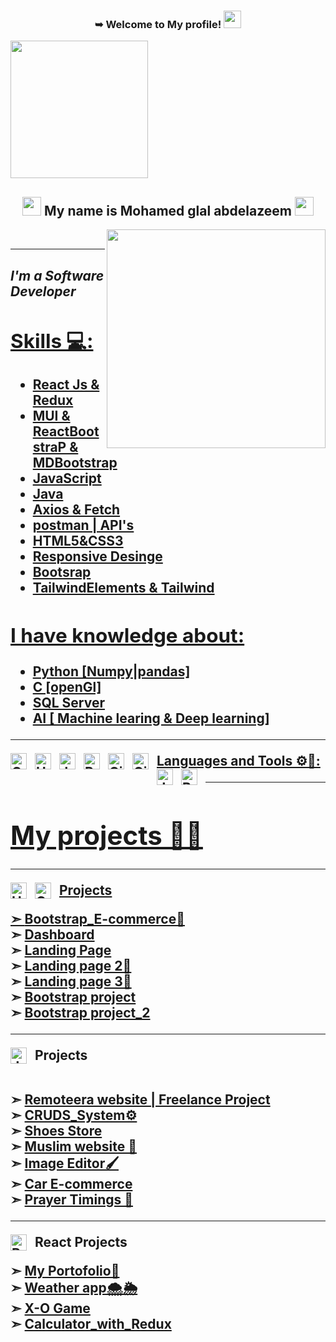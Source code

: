 <h3 align="center">
   ➥ Welcome to My profile!
  <img src="https://media.giphy.com/media/hvRJCLFzcasrR4ia7z/giphy.gif" width="28">
</h3>

<img width="220" src="https://c.tenor.com/_DOBjnGspYAAAAAM/code-coding.gif">
<h2 align="center"><img src="https://emojis.slackmojis.com/emojis/images/1531849430/4246/blob-sunglasses.gif?1531849430" width="30"/> My name is Mohamed glal abdelazeem  <img src="https://media.giphy.com/media/12oufCB0MyZ1Go/giphy.gif" width="30"></h2>
<img align='right' src="https://media.giphy.com/media/M9gbBd9nbDrOTu1Mqx/giphy.gif" width="350"><br/> <hr/>
<h2 ><em>I'm a Software Developer <a href="https://www.oneorigin.us/">

</em></p>


 
 

## Skills 💻:
* React Js & Redux
* MUI & ReactBootstraP & MDBootstrap
* JavaScript
* Java
* Axios & Fetch 
* postman | API's
*  HTML5&CSS3
*  Responsive Desinge
* Bootsrap
* TailwindElements & Tailwind
  
## I have knowledge about:
* Python [Numpy|pandas]
* C [openGl]
* SQL Server
* AI [ Machine learing & Deep learning]

 <hr>
Languages and Tools ⚙🔧:

<img align="left" alt="CSS3" width="26px" src="https://cdn.jsdelivr.net/gh/devicons/devicon/icons/css3/css3-original.svg" style="padding-right:10px;"/>
<img align="left" alt="HTML5" width="26px" src="https://cdn.jsdelivr.net/gh/devicons/devicon/icons/html5/html5-original.svg" style="padding-right:10px;"/>
<img align="left" alt="JavaScript" width="26px" src="https://cdn.jsdelivr.net/gh/devicons/devicon/icons/javascript/javascript-original.svg" style="padding-right:10px;" />
<img align="left" alt="React" width="26px" src="https://cdn.jsdelivr.net/gh/devicons/devicon/icons/react/react-original.svg" style="padding-right:10px;" />
<img align="left" alt="Git" width="26px" src="https://cdn.jsdelivr.net/gh/devicons/devicon/icons/git/git-original.svg" style="padding-right:10px;" />
<img align="left" alt="GitHub" width="26px" src="https://user-images.githubusercontent.com/3369400/139447912-e0f43f33-6d9f-45f8-be46-2df5bbc91289.png" style="padding-right:10px;"/>
<img align="left" alt="JAVA" width="26px" src="https://cdn.jsdelivr.net/gh/devicons/devicon/icons/java/java-original.svg" style="padding-right:10px;"/>
<img align="left" alt="Bootstrap" width="26px" src="https://cdn.jsdelivr.net/gh/devicons/devicon/icons/bootstrap/bootstrap-original.svg" style="padding-right:10px;"/>

 
 
 

<br/>
<hr>
  <h1>My projects 🥇🎯</h1> 
  <hr>
  
<span>Projects</span><img align="left" alt="HTML5" width="26px" src="https://cdn.jsdelivr.net/gh/devicons/devicon/icons/html5/html5-original.svg" style="padding-right:10px;"/>
<img align="left" alt="CSS3" width="26px" src="https://cdn.jsdelivr.net/gh/devicons/devicon/icons/css3/css3-original.svg" style="padding-right:10px;"/>

➣ <a href="https://mohamedglalabdelazeem.github.io/E-commerce/" target="_blank">Bootstrap_E-commerce🛒</a><br>
➣ <a href="https://mohamedglalabdelazeem.github.io/Dashboard/" target="_blank">Dashboard</a><br>
➣ <a href="https://mohamedglalabdelazeem.github.io/landing_page1/" target="_blank">Landing Page</a><br>
➣ <a href="https://mohamedglalabdelazeem.github.io/Landing-page_2/" target="_blank">Landing page 2👀</a><br>
➣ <a href="https://mohamedglalabdelazeem.github.io/landing_page_3/" target="_blank">Landing page 3🚀</a><br>
➣ <a href="https://mohamedglalabdelazeem.github.io/Bootsrap-Project/" target="_blank">Bootstrap project</a><br>
➣ <a href="https://mohamedglalabdelazeem.github.io/Bootstrap-Project/" target="_blank">Bootstrap project_2</a><br>



 
<hr>

<img align="left" alt="JavaScript" width="26px" src="https://cdn.jsdelivr.net/gh/devicons/devicon/icons/javascript/javascript-original.svg" style="padding-right:10px;"/>
<span>Projects</span>
<br><br>  

➣ <a href="https://mohamedglalabdelazeem.github.io/Remoteera_website/" target="_blank">Remoteera website | Freelance Project </a><br>
➣ <a href="https://mohamedglalabdelazeem.github.io/CRUDS_SYSTEM/" target="_blank">CRUDS_System⚙</a><br>
➣ <a href="https://mohamedglalabdelazeem.github.io/Shoes-Store/" target="_blank">Shoes Store</a><br>
➣ <a href="https://mohamedglalabdelazeem.github.io/Muslim-website/" target="_blank">Muslim website 🕌</a><br>
➣ <a href="https://mohamedglalabdelazeem.github.io/Image-Editor/" target="_blank">Image Editor🖌</a><br>
➣ <a href="https://mohamedglalabdelazeem.github.io/E-Commerce-for-cars/" target="_blank">Car E-commerce</a><br>
➣ <a href="https://mohamedglalabdelazeem.github.io/Prayer-Timings/" target="_blank">   Prayer Timings 🕌</a><br>

<hr>

 <span> React Projects </span><img align="left" alt="React" width="26px" src="https://cdn.jsdelivr.net/gh/devicons/devicon/icons/react/react-original.svg" style="padding-right:10px;" />

➣ <a href="https://mohamedgalal2.netlify.app/" target="_blank">My Portofolio🚀</a><br>
➣ <a href="https://weatherappwithreact1.netlify.app/" target="_blank">Weather app🌨🌦</a><br>
➣ <a href="https://x-ogame2.netlify.app/" target="_blank">X-O Game</a><br>
➣ <a href="https://calculatorwithredux2.netlify.app/" target="_blank">Calculator_with_Redux</a><br>

 
